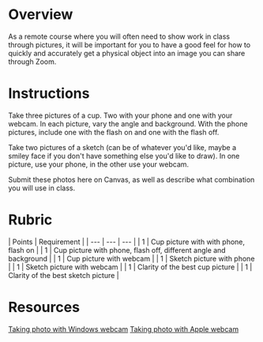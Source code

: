 # Overview
As a remote course where you will often need to show work in class through pictures, it will be important for you to have a good feel for how to quickly and accurately get a physical object into an image you can share through Zoom.
 
# Instructions
Take three pictures of a cup. Two with your phone and one with your webcam. In each picture, vary the angle and background. With the phone pictures, include one with the flash on and one with the flash off.

Take two pictures of a sketch (can be of whatever you'd like, maybe a smiley face if you don't have something else you'd like to draw). In one picture, use your phone, in the other use your webcam.

Submit these photos here on Canvas, as well as describe what combination you will use in class.


# Rubric
| Points | Requirement |
| --- | --- | --- |
| 1 | Cup picture with with phone, flash on |
| 1 | Cup picture with phone, flash off, different angle and background |
| 1 | Cup picture with webcam |
| 1 | Sketch picture with phone |
| 1 | Sketch picture with webcam |
| 1 | Clarity of the best cup picture |
| 1 | Clarity of the best sketch picture |

# Resources
[Taking photo with Windows webcam](https://support.microsoft.com/en-us/windows/how-to-use-the-windows-camera-app-ea40b69f-be6a-840e-9c8c-1fd6eea97c22)
[Taking photo with Apple webcam](https://support.apple.com/guide/photo-booth/take-a-photo-or-record-a-video-pbhlp3714a9d/mac)